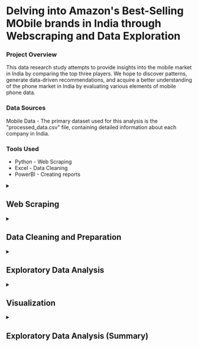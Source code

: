 # Delving into Amazon's Best-Selling MObile brands in India through Webscraping and Data Exploration

### Project Overview
This data research study attempts to provide insights into the mobile market in India by comparing the top three players. We hope to discover patterns, generate data-driven recommendations, and acquire a better understanding of the phone market in India by evaluating various elements of mobile phone data.

### Data Sources

Mobile Data - The primary dataset used for this analysis is the "processed_data.csv" file, containing detailed information about each company in India.

### Tools Used
  - Python - Web Scraping
  - Excel - Data Cleaning
  - PowerBI - Creating reports

<details>
  <summary><h2> Web Scraping </h2></summary>
  
#### Language used - Python
#### Libraries used - Beautiful Soup, Pandas, Openpyxl

- Save HTML Content:
  - Save the Amazon webpage by right-clicking and selecting "Save As" into the same directory as your script.
  - Update the file name in the 'open()' function in your Python script.

- Inspect HTML Structure:
  - Examine the HTML structure of the saved webpage to identify relevant elements and classes.
  - Adjust the 'find_all' and 'find' methods in your script based on the HTML structure.

- Run the Script:
  - Execute the Python script in your terminal or IDE using python your_script.py.
  - Ensure the script has permissions to read and write files in the directory.

- Check Excel File:
  - After running the script, verify the specified Excel file for the scraped data.
  - The script appends data to an existing file or creates a new one if needed

</details>

<details>
    <summary><h2> Data Cleaning and Preparation </h2></summary>

  #### Tools Used - Excel

- The web scraped data is saved on a local excel sheet and is further inspected to clean the data, which is presented as follows:
   ![preprocessed_data](https://github.com/itsajayy/Web_Scraping-and-EDA/assets/135236892/32438e20-ab6c-4fab-81f9-524d7929aa12)
  
- In the initial data preparation phase, we performed the following tasks:

  1. Data loading and inspection.
  2. Handling missing values.
  3. Data cleaning and formatting.

  ![processed_data](https://github.com/itsajayy/Web_Scraping-and-EDA/assets/135236892/1f74106c-724a-4f3b-901e-e8d4b0229e83)
The above is the processed and cleaned data.
</details>

<details>
    <summary><h2> Exploratory Data Analysis </h2></summary>

  #### Tool Used - Power Bi Analytics
#### Goals of the project - 
EDA involved exploring the sales data to answer key questions, such as:
- What is the distribution of phone prices?
- Which phone company has the highest and lowest average cost of models?
- Which phone company has the highest and lowest average cost of models?
- Is there a correlation between reviews and ratings?
- How does the average rating vary among different phone companies?
- What is the distribution of phone models across different RAM and storage sizes?

#### Tool Used - Python
#### Libraries Used - Numpy,Pandas,seaborn
- Explored essential metrics such as storage capacity, reviews, ratings, RAM, cost, brand, and product details for a comprehensive understanding.
- By looking below we can see the correlation between all the factors taken into consideration for this analysis:
    ![correlation between all columns](https://github.com/itsajayy/Web_Scraping-and-Data_analysis/assets/135236892/c6e6060c-c4cd-4f9f-a6bf-de30affc208b)

- Statistical Insights:
  - Utilized numpy for statistical analysis, computing measures like mean, median, and standard deviation for each key metric.
  -Extracted valuable insights into the distribution and central tendencies of the data.
- Visualization:
  - Leveraged matplotlib to create insightful visualizations, including histograms, scatter plots, and bar charts, providing a clear representation of the data trends.
 
</details>

<details>
    <summary><h2> Visualization </h2></summary>

  ### Visualization
#### Tool used - Power Bi
- Created compelling visualizations using Power BI to illustrate trends and patterns in the mobile data.
- Utilized Power BI's interactive features for dynamic exploration of the dataset.
- Conducted a comparative analysis across the top 3 mobile brands, presenting visual insights into their strengths and weaknesses in terms of storage, reviews, ratings, RAM, and cost.
- Derived actionable recommendations based on the visualized findings, providing valuable insights for consumers, manufacturers, and industry analysts.

</details>

<details>
    <summary><h2> Exploratory Data Analysis (Summary)</h2></summary>
  
  ## Conclusion
 ### Summary/Conclusion
 - From the visuals below we can see the most sold smartphoe, the most rated smartphone, the price range of all the smartphones provided by them, the most expensive smartphone as we the cheapest smartphone available on amazon from the top three brands on amazon.
   -    From Apple:
         ![min max apple cost in dataset](https://github.com/itsajayy/Web_Scraping-and-EDA/assets/135236892/0cef367c-707d-4ec1-bd49-d17001f608ad)
        - Most Reviewed Smartphone : Apple iPhone 13
        - Most Expensive Smartphone: Apple iPhone 15 Pro Max 
        - Least Expensive Smartphone: Apple iPhone 13
        - Number of Colors offered: 87

   - From Samsung:
         ![min max samsung cost in dataset](https://github.com/itsajayy/Web_Scraping-and-EDA/assets/135236892/777f683f-d9f1-483b-a72c-2952b7a32dc6)
        - Most Reviewed Smartphone : Samsung Galaxy M21
        - Most Expensive Smartphone: Samsung Galaxy Z Fold 5
        - Least Expensive Smartphone: Samsung Guru 1215
        - Number of Colors offered: 397
     
   - From Oppo:
        ![min max oppo cost in dataset](https://github.com/itsajayy/Web_Scraping-and-EDA/assets/135236892/42641bb3-461c-48f1-afbf-21d6de55c418)
        - Most Reviewed Smartphone : Oppo F17
        - Most Expensive Smartphone:  Oppo Find N2 Flip
        - Least Expensive Smartphone: Oppo A11K
        - Number of Colors offered: 182

  - The spectrum of ratings given to each brand is shown below: 
        ![count of rating and brand](https://github.com/itsajayy/Web_Scraping-and-EDA/assets/135236892/c7bcf245-eb71-46da-afee-9c00d7692233)
     - From the above graph we can see that the Apple has it's ratings starting from 3 on a scale of 5 while oppo has a few 2 and 1 star ratings compared to samsung.
   
  - The Average Rating and total number of ratings given to each brand is seen:
        ![count and average product ratings](https://github.com/itsajayy/Web_Scraping-and-EDA/assets/135236892/296ddade-bcd8-4af9-8c69-ef67c7307d14)
      - A large chunk of products are rated 4 stars the average rating of iphones are much higher than that of Oppo and samsung. A conclusion can be drawn that Apple is highly rated and a more premium smartphone comapred to Oppo and Samsung.
  
  - The same is found out to the three companies with the amount of reviews mentioned:
        ![count and average product review](https://github.com/itsajayy/Web_Scraping-and-EDA/assets/135236892/8e83e086-357d-4bd6-bc22-0b50d98f23d9)
    - Samsung is the most Reviewed smartphone brand with average reviews of each products of 2,400 while apple is the least reviewed with average reviews of each products of 5,200. A conclusion can be drawn that Samsung is frequently bought even more than Apple and Oppo products but people who buy apple products tend to review more comapared to other comapnies.
   
- We can also see the count of Refurbished and New products offered by all these three products:
       ![count of refurbished vs new](https://github.com/itsajayy/Web_Scraping-and-EDA/assets/135236892/928a30a5-01f0-47cd-a454-d835fb8fbbc5)
     - Samsung has equal number of refurbished and new products while as apple only offers new products.
  
      
        
- **What are the specification that affecting phone prices**
 from our analysis using the correlation method, the major specification that affecting the price range are
       
   1. **RAM Size** the more expensive phone **(higher price range)** has a higher RAM size. From our analysis we found out that the higher the price range the higher the minimum ram size for phones.
       ![Count of ram vs price range](https://github.com/itsajayy/Web_Scraping-and-EDA/assets/135236892/0ecc0e09-650e-46a4-8118-c94b51388c13)
  
   3. **Storage** the more expensive phone **(higher price range)** has a higher storage size. From our analysis we found out that the higher the price range the higher the minimum Storage capacity for phones.
        ![storage vs price range](https://github.com/itsajayy/Web_Scraping-and-EDA/assets/135236892/92b01125-31f4-435d-878c-bceea7d68abd)

- **Color of the phone and Phone Price Range** 
- In general the color of the phone doesn't really much effect on the price range.
- But with a large variety of colors offered by Samsung there are more options for the buyers to customize the phone to their liking which might increase the number of sales.
- Larger variety of phone colors include a larger catalogue of phone which can be seen from the products available on Samsung was 397 while as apple was the least at 89.

## Recommendation 

**Ram Size**

The main factor that's affecting phone price range is **RAM SIZE** so if a phone so if a smartphone company would like to create a phone in a specific price range, the **RAM Size** is one of the specification that needs to be watched carefully, since it's a feature that affecting the price range of a phone from this dataset.

**Storage**

The second factor is **Storage** the more expensive the smartphone the higher the storage sizes it should have, since higher RAM needs more power from the battery, a smartphone company should adjust their storage and ram accordingly since they both are correlated.

**Reviews and Ratings**

The third factor is **Reviews and Ratings**. When purchasing a smartphone, we usually consider the quantity of reviews and ratings the device has received. Depending on how highly rated and how many reviews it has received, a smartphone's likelihood of being purchased What are the benefits and drawbacks of that smartphone, as well as how does it operate?

## Further Scope

1. By taking more factors such as screen size, battery capcity, camera offered we can dive deep into what factors are very crucial when it comes to buy a smart phone.
2. Build a Machine Learning model which can select a phone for you based on your speicifications.
3. Build a sentiment analysis model with the reivews and ratings using machine learning.  

</details>
